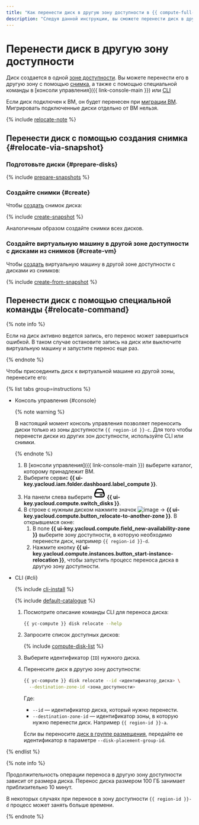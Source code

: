 ```yaml
---
title: "Как перенести диск в другую зону доступности в {{ compute-full-name }}"
description: "Следуя данной инструкции, вы сможете перенести диск в другую зону доступности." 
---
```


# Перенести диск в другую зону доступности

Диск создается в одной [зоне доступности](../../../overview/concepts/geo-scope.md). Вы можете перенести его в другую зону с помощью [снимка](../../concepts/snapshot.md), а также с помощью специальной команды в [консоли управления]({{ link-console-main }}) или [CLI](../../../cli/cli-ref/managed-services/compute/disk/relocate.md)

Если диск подключен к ВМ, он будет перенесен при [миграции ВМ](../vm-control/vm-change-zone.md). Мигрировать подключенные диски отдельно от ВМ нельзя. 


{% include [relocate-note](../../../_includes/compute/relocate-note.md) %}


## Перенести диск с помощью создания снимка {#relocate-via-snapshot}

### Подготовьте диски {#prepare-disks}

{% include [prepare-snapshots](../../../_includes/compute/prepare-snapshots.md) %}

### Создайте снимки {#create}

Чтобы [создать](../disk-control/create-snapshot.md) снимок диска:

{% include [create-snapshot](../../../_includes/compute/create-snapshot.md) %}

Аналогичным образом создайте снимки всех дисков.

### Создайте виртуальную машину в другой зоне доступности с дисками из снимков {#create-vm}

Чтобы [создать](../vm-create/create-from-snapshots.md) виртуальную машину в другой зоне доступности с дисками из снимков:

{% include [create-from-snapshot](../../../_includes/compute/create-from-snapshot.md) %}

## Перенести диск с помощью специальной команды {#relocate-command}

{% note info %}

Если на диск активно ведется запись, его перенос может завершиться ошибкой. В таком случае остановите запись на диск или выключите виртуальную машину и запустите перенос еще раз.

{% endnote %}

Чтобы присоединить диск к виртуальной машине из другой зоны, перенесите его:

{% list tabs group=instructions %}

- Консоль управления {#console}

  {% note warning %}

  В настоящий момент консоль управления позволяет переносить диски только из зоны доступности `{{ region-id }}-c`. Для того чтобы перенести диски из других зон доступности, используйте CLI или снимки.

  {% endnote %}

  1. В [консоли управления]({{ link-console-main }}) выберите каталог, которому принадлежит ВМ.
  1. Выберите сервис **{{ ui-key.yacloud.iam.folder.dashboard.label_compute }}**.
  1. На панели слева выберите ![image](../../../_assets/console-icons/hard-drive.svg) **{{ ui-key.yacloud.compute.switch_disks }}**.
  1. В строке с нужным диском нажмите значок ![image](../../../_assets/console-icons/ellipsis.svg) → **{{ ui-key.yacloud.compute.button_relocate-to-another-zone }}**. В открывшемся окне:
      1. В поле **{{ ui-key.yacloud.compute.field_new-availability-zone }}** выберите зону доступности, в которую необходимо перенести диск, например `{{ region-id }}-d`.
      1. Нажмите кнопку **{{ ui-key.yacloud.compute.instances.button_start-instance-relocation }}**, чтобы запустить процесс переноса диска в другую зону доступности.

- CLI {#cli}

  {% include [cli-install](../../../_includes/cli-install.md) %}
  
  {% include [default-catalogue](../../../_includes/default-catalogue.md) %}

  1. Посмотрите описание команды CLI для переноса диска:

     ```bash
     {{ yc-compute }} disk relocate --help
     ```

  1. Запросите список доступных дисков:

     {% include [compute-disk-list](../../../_includes/compute/disk-list.md) %}

  1. Выберите идентификатор (`ID`) нужного диска.

  1. Перенесите диск в другую зону доступности:

      ```bash
      {{ yc-compute }} disk relocate --id <идентификатор_диска> \
        --destination-zone-id <зона_доступности>
      ```

      Где:

      * `--id` — идентификатор диска, который нужно перенести.
      * `--destination-zone-id` — идентификатор зоны, в которую нужно перенести диск. Например `{{ region-id }}-a`.

      Если вы переносите [диск в группе размещения](../../concepts/disk-placement-group.md), передайте ее идентификатор в параметре `--disk-placement-group-id`.

{% endlist %}

{% note info %}

Продолжительность операции переноса в другую зону доступности зависит от размера диска. Перенос диска размером 100 ГБ занимает приблизительно 10 минут.

В некоторых случаях при переносе в зону доступности `{{ region-id }}-d` процесс может занять больше времени.

{% endnote %}